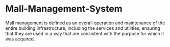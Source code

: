 # Mall-Management-System
Mall management is defined as an overall operation and maintenance of the entire building infrastructure, including the services and utilities, ensuring that they are used in a way that are consistent with the purpose for which it was acquired.
